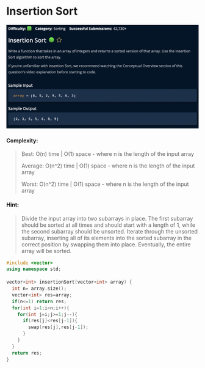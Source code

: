 # Insertion Sort
[![](https://raw.githubusercontent.com/rakeshkumar1019/AlgoExpert/main/images/InsertionSort.png?token=GHSAT0AAAAAABVRPMTDUTTSFJEJ2UECTIFCYW5LNPA)](https://raw.githubusercontent.com/rakeshkumar1019/AlgoExpert/main/images/InsertionSort.png?token=GHSAT0AAAAAABVRPMTDUTTSFJEJ2UECTIFCYW5LNPA)

#### Complexity:

>Best: O(n) time | O(1) space - where n is the length of the input array
>
>Average: O(n^2) time | O(1) space - where n is the length of the input array
>
>Worst: O(n^2) time | O(1) space - where n is the length of the input array

#### Hint: 

>Divide the input array into two subarrays in place. The first subarray should be sorted at all times and should start with a length of 1, while the second subarray should be unsorted. Iterate through the unsorted subarray, inserting all of its elements into the sorted subarray in the correct position by swapping them into place. Eventually, the entire array will be sorted.


```cpp
#include <vector>
using namespace std;

vector<int> insertionSort(vector<int> array) {
  int n= array.size();
  vector<int> res=array;
  if(n<=1) return res;
  for(int i=1;i<n;i++){
    for(int j=i;j>=1;j--){
      if(res[j]<res[j-1]){
        swap(res[j],res[j-1]);
      }
    }
  }
  return res;
}

```
